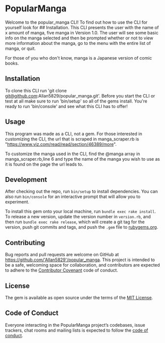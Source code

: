 # PopularManga

Welcome to the popular_manga CLI! To find out how to use the CLI for yourself look for ## Installation. This CLI presents the user with the name of x amount of manga, five manga in Version 1.0. The user will see some basic info on the manga selected and then be prompted whether or not to view more information about the manga, go to the menu with the entire list of manga, or quit.

For those of you who don't know, manga is a Japanese version of comic books.

## Installation

To clone this CLI run 'git clone git@github.com:Allan5829/popular_manga.git'.
Before you start the CLI or test at all make sure to run 'bin/setup' so all of the gems install.
You're ready to run 'bin/console' and see what this CLI has to offer!

## Usage

This program was made as a CLI, not a gem. For those interested in customizing the CLI, the url that is scraped in manga_scraper.rb is "https://www.viz.com/read/read/section/46389/more".

To customize the manga used in the CLI, find the @manga array in manga_scraper.rb,line 6 and type the name of the manga you wish to use as it is found on the page the url leads to.

## Development

After checking out the repo, run `bin/setup` to install dependencies. You can also run `bin/console` for an interactive prompt that will allow you to experiment.

To install this gem onto your local machine, run `bundle exec rake install`. To release a new version, update the version number in `version.rb`, and then run `bundle exec rake release`, which will create a git tag for the version, push git commits and tags, and push the `.gem` file to [rubygems.org](https://rubygems.org).

## Contributing

Bug reports and pull requests are welcome on GitHub at https://github.com/'Allan5829'/popular_manga. This project is intended to be a safe, welcoming space for collaboration, and contributors are expected to adhere to the [Contributor Covenant](http://contributor-covenant.org) code of conduct.

## License

The gem is available as open source under the terms of the [MIT License](https://opensource.org/licenses/MIT).

## Code of Conduct

Everyone interacting in the PopularManga project’s codebases, issue trackers, chat rooms and mailing lists is expected to follow the [code of conduct](https://github.com/'Allan5829'/popular_manga/blob/master/CODE_OF_CONDUCT.md).
